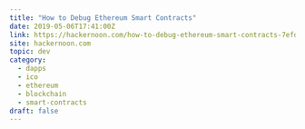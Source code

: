 ```yaml
---
title: "How to Debug Ethereum Smart Contracts"
date: 2019-05-06T17:41:00Z
link: https://hackernoon.com/how-to-debug-ethereum-smart-contracts-7efd883d8cc3?source=rss----3a8144eabfe3---4&utm_medium=RSS&utm_source=news.12bit.vn
site: hackernoon.com
topic: dev
category:
  - dapps
  - ico
  - ethereum
  - blockchain
  - smart-contracts
draft: false
---
```

